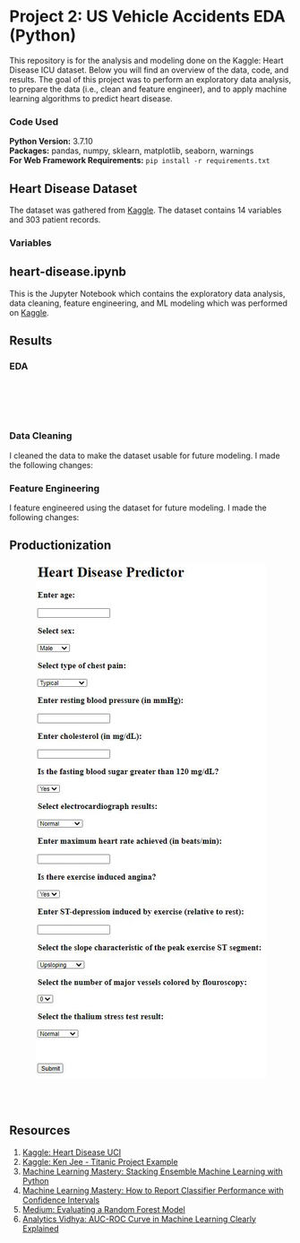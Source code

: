# Project 2: US Vehicle Accidents EDA (Python)

This repository is for the analysis and modeling done on the Kaggle: Heart Disease ICU dataset. Below you will find an overview of the data, code, and results. The goal of this project was to perform an exploratory data analysis, to prepare the data (i.e., clean and feature engineer), and to apply machine learning algorithms to predict heart disease.

### Code Used 

**Python Version:** 3.7.10 <br />
**Packages:** pandas, numpy, sklearn, matplotlib, seaborn, warnings<br />
**For Web Framework Requirements:**  ```pip install -r requirements.txt```  

## Heart Disease Dataset

The dataset was gathered from [Kaggle](https://www.kaggle.com/ronitf/heart-disease-uci). The dataset contains 14 variables and 303 patient records.

### Variables

## heart-disease.ipynb

This is the Jupyter Notebook which contains the exploratory data analysis, data cleaning, feature engineering, and ML modeling which was performed on [Kaggle](https://www.kaggle.com/ronitf/heart-disease-uci).

## Results

### EDA

<div align="center">
  
<figure>
<img src="">
  <figcaption></figcaption>
</figure>
<br/><br/>
  
</div>

### Data Cleaning

I cleaned the data to make the dataset usable for future modeling. I made the following changes:

### Feature Engineering

I feature engineered using the dataset for future modeling. I made the following changes:

## Productionization

<div align="center">
  
<figure>
<img src="images/front-end.JPG">
  <figcaption></figcaption>
</figure>
<br/><br/>
  
</div>

## Resources

1. [Kaggle: Heart Disease UCI](https://www.kaggle.com/ronitf/heart-disease-uci)
2. [Kaggle: Ken Jee - Titanic Project Example](https://www.kaggle.com/kenjee/titanic-project-example)
3. [Machine Learning Mastery: Stacking Ensemble Machine Learning with Python](https://machinelearningmastery.com/stacking-ensemble-machine-learning-with-python/)
4. [Machine Learning Mastery: How to Report Classifier Performance with Confidence Intervals](https://machinelearningmastery.com/report-classifier-performance-confidence-intervals/)
5. [Medium: Evaluating a Random Forest Model](https://medium.com/analytics-vidhya/evaluating-a-random-forest-model-9d165595ad56)
6. [Analytics Vidhya: AUC-ROC Curve in Machine Learning Clearly Explained](https://www.analyticsvidhya.com/blog/2020/06/auc-roc-curve-machine-learning/)
